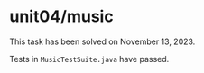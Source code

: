 # unit04/music

This task has been solved on November 13, 2023.

Tests in `MusicTestSuite.java` have passed.
